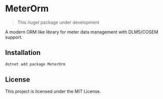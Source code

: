 # MeterOrm

> This nuget package under development

A modern ORM like library for meter data management with DLMS/COSEM support.

## Installation

```bash
dotnet add package MeterOrm
```

## License

This project is licensed under the MIT License.